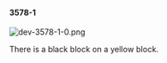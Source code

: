#### 3578-1
![dev-3578-1-0.png](https://github.com/lil-lab/nlvr/raw/master/nlvr/dev/images/1/dev-3578-1-0.png "dev-3578-1-0.png")

There is a black block on a yellow block.